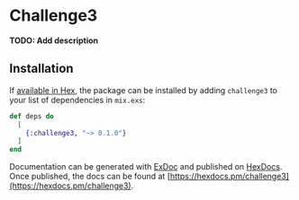 # Challenge3

**TODO: Add description**

## Installation

If [available in Hex](https://hex.pm/docs/publish), the package can be installed
by adding `challenge3` to your list of dependencies in `mix.exs`:

```elixir
def deps do
  [
    {:challenge3, "~> 0.1.0"}
  ]
end
```

Documentation can be generated with [ExDoc](https://github.com/elixir-lang/ex_doc)
and published on [HexDocs](https://hexdocs.pm). Once published, the docs can
be found at [https://hexdocs.pm/challenge3](https://hexdocs.pm/challenge3).

